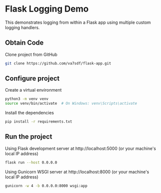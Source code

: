 # Flask Logging Demo

This demonstrates logging from within a Flask app using multiple custom logging handlers.

## Obtain Code

Clone project from GitHub

```sh
git clone https://github.com/va7sdf/flask-app.git
```

## Configure project

Create a virtual environment

```sh
python3 -m venv venv
source venv/bin/activate  # On Windows: venv\Scripts\activate
```

Install the dependencies

```sh
pip install -r requirements.txt
```

## Run the project

Using Flask development server at http://localhost:5000 (or your machine's local IP address)

```sh
flask run --host 0.0.0.0
```

Using Gunicorn WSGI server at http://localhost:8000 (or your machine's local IP address)

```sh
gunicorn -w 4 -b 0.0.0.0:8000 wsgi:app
```